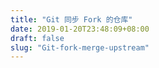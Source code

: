 ```yaml
---
title: "Git 同步 Fork 的仓库"
date: 2019-01-20T23:48:09+08:00
draft: false
slug: "Git-fork-merge-upstream"
---
```

